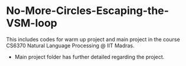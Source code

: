 # No-More-Circles-Escaping-the-VSM-loop
This includes codes for warm up project and main project in the course CS6370 Natural Language Processing @ IIT Madras.
- Main project folder has further detailed regarding the project.
